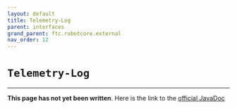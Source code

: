 ```yaml
---
layout: default
title: Telemetry-Log
parent: interfaces
grand_parent: ftc.robotcore.external
nav_order: 12
---
```

# `Telemetry-Log`
---
**This page has not yet been written**. Here is the link to the [official JavaDoc](https://ftctechnh.github.io/ftc_app/doc/javadoc/org/firstinspires/ftc/robotcore/external/Telemetry.Log.html)
        